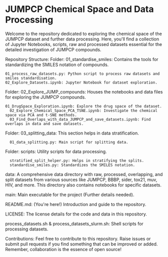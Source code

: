 # JUMPCP Chemical Space and Data Processing
Welcome to the repository dedicated to exploring the chemical space of the JUMPCP dataset and further data processing. Here, you'll find a collection of Jupyter Notebooks, scripts, raw and processed datasets essential for the detailed investigation of JUMPCP compounds.

Repository Structure:
Folder: 01_standardise_smiles: Contains the tools for standardizing the SMILES notation of compounds.
    
    01_process_raw_datasets.py: Python script to process raw datasets and smiles standardisation.
    02_Explore_Datasets.ipynb: Jupyter Notebook for dataset exploration.

Folder: 02_Explore_JUMP_compounds: Houses the notebooks and data files for exploring the JUMPCP compounds.

    01_DrugSpace_Exploration.ipynb: Explore the drug space of the dataset.
      02_Explore_Chemical_Space_PCA_TSNE.ipynb: Investigate the chemical space via PCA and t-SNE methods.
      03_Find_Overlaps_with_data_JUMPCP_and_save_datasets.ipynb: Find overlaps in data and save datasets.

Folder: 03_splitting_data: This section helps in data stratification.

      01_data_splitting.py: Main script for splitting data.
 
Folder: scripts: Utility scripts for data processing.

      stratified_split_helper.py: Helps in stratifying the splits.
      standardise_smiles.py: Standardizes the SMILES notation.

data: A comprehensive data directory with raw, processed, overlapping, and split datasets from various sources like JUMPCP, BBBP, sider, tox21, muv, HIV, and more. This directory also contains notebooks for specific datasets.

main: Main executable for the project (Further details needed).

README.md: (You're here!) Introduction and guide to the repository.

LICENSE: The license details for the code and data in this repository.

process_datasets.sh & process_datasets_slurm.sh: Shell scripts for processing datasets.

Contributions:
Feel free to contribute to this repository. Raise issues or submit pull requests if you find something that can be improved or added. Remember, collaboration is the essence of open source!
